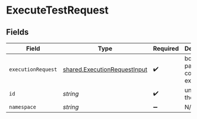 # ExecuteTestRequest


## Fields

| Field                                                                        | Type                                                                         | Required                                                                     | Description                                                                  |
| ---------------------------------------------------------------------------- | ---------------------------------------------------------------------------- | ---------------------------------------------------------------------------- | ---------------------------------------------------------------------------- |
| `executionRequest`                                                           | [shared.ExecutionRequestInput](../../models/shared/executionrequestinput.md) | :heavy_check_mark:                                                           | body passed to configure execution                                           |
| `id`                                                                         | *string*                                                                     | :heavy_check_mark:                                                           | unique id of the object                                                      |
| `namespace`                                                                  | *string*                                                                     | :heavy_minus_sign:                                                           | N/A                                                                          |